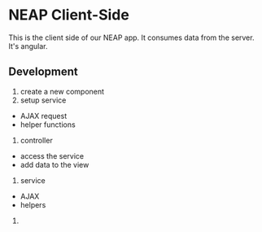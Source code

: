 # NEAP Client-Side

This is the client side of our NEAP app. It consumes data from the server. It's angular.

## Development

1. create a new component
1. setup service
  - AJAX request
  - helper functions
1. controller
  - access the service
  - add data to the view
1. service
  - AJAX
  - helpers
1. 
